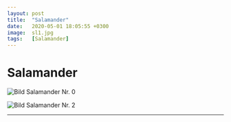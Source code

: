 ```yaml
---
layout: post
title:  "Salamander"
date:   2020-05-01 18:05:55 +0300
image:  sl1.jpg
tags:   [Salamander]
---
```

# Salamander

![Bild Salamander Nr. 0]({{site.baseurl}}/img/00.jpg)

![Bild Salamander Nr. 2]({{site.baseurl}}/img/sl2.jpg)
____________________________________________________________________________________________________________________________________________

